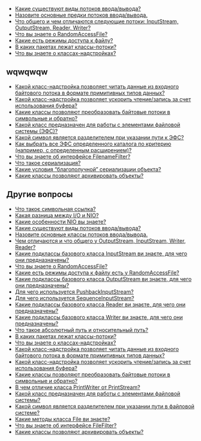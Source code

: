 - <a href="kakie_sushhestvuyut_vidy_potokov_vvoda_vyvoda.md">Какие существуют виды потоков ввода/вывода?</a>
- <a href="nazovite_osnovnye_predki_potokov_vvoda_vyvoda.md">Назовите основные предки потоков ввода/вывода.</a>
- <a href="chto_obshhego_i_chem_otlichayutsya_sleduyushhie_potoki_is_os_reader_writer.md">Что общего и чем отличаются следующие потоки: InputStream, OutputStream, Reader, Writer?</a>
- <a href="chto_vy_znaete_o_randomaccessfile.md">Что вы знаете о RandomAccessFile?</a>
- <a href="kakie_est_rezhimy_dostupa_k_fajlu.md">Какие есть режимы доступа к файлу?</a>
- <a href="v_kakix_paketax_lezhat_klassy-potoki.md">В каких пакетах лежат классы-потоки?</a>
- <a href="chto_vy_znaete_o_klassax-nadstrojkax.md">Что вы знаете о классах-надстройках?</a>


wqwqwqw
-

- <a href="kakoj_klass_nadstrojka_pozvolyaet_chitat_dannye_v_formate_primitivnyx_tipov_dannyx.md">Какой класс-надстройка позволяет читать данные из входного байтового потока в формате примитивных типов данных?</a>
- <a href="">Какой класс-надстройка позволяет ускорить чтение/запись за счет использования буфера?</a>
- <a href="">Какие классы позволяют преобразовать байтовые потоки в символьные и обратно?</a>
- <a href="">Какой класс предназначен для работы с элементами файловой системы (ЭФС)?</a>
- <a href="">Какой символ является разделителем при указании пути к ЭФС?</a>
- <a href="">Как выбрать все ЭФС определенного каталога по критерию (например, с определенным расширением)?</a>
- <a href="">Что вы знаете об интерфейсе FilenameFilter?</a>
- <a href="">Что такое сериализация?</a>
- <a href="">Какие условия “благополучной” сериализации объекта?</a>
- <a href="">Какие классы позволяют архивировать объекты?</a>


## Другие вопросы
- <a href="">Что такоє символьная ссылка?</a> 
- <a href="">Какая разница между I/О и NIO?</a> 
- <a href="">Какие особенности NIO вы знаете?</a> 
- <a href="">Какие существуют виды потоков ввода/вывода?</a> 
- <a href="">Назовите основные классы потоков ввода/вывода.</a> 
- <a href="">Чем отличаются и что общего у OutputStream, InputStream, Writer, Reader?</a> 
- <a href="">Какие подклассы базового класса InputStream ви знаєте, для чего они предназначены?</a> 
- <a href="">Что вы знаете о RandomAccessFile?</a> 
- <a href="">Какие есть режимы доступа к файлу есть у RandomAccessFile?</a> 
- <a href="">Какие подклассы базового класса OutputStream ви знаєте, для чего они предназначены?</a> 
- <a href="">Для чего используется PushbackInputStream?</a> 
- <a href="">Для чего используется SequenceInputStream?</a> 
- <a href="">Какие подклассы базового класса Reader ви знаєте, для чего они предназначены?</a> 
- <a href="">Какие подклассы базового класса Writer ви знаєте, для чего они предназначены?</a> 
- <a href="">Что такое абсолютный путь и относительный путь?</a> 
- <a href="">В каких пакетах лежат классы-потоки?</a> 
- <a href="">Что вы знаете о классах-надстройках?</a> 
- <a href="">Какой класс-надстройка позволяет читать данные из входного байтового потока в формате примитивных типов данных?</a> 
- <a href="">Какой класс-надстройка позволяет ускорить чтение/запись за счет использования буфера?</a> 
- <a href="">Какие классы позволяют преобразовать байтовые потоки в символьные и обратно?</a> 
- <a href="">В чем отличие класса PrintWriter от PrintStream?</a> 
- <a href="">Какой класс предназначен для работы с элементами файловой системы?</a> 
- <a href="">Какой символ является разделителем при указании пути в файловой системе?</a> 
- <a href="">Какие методы класса File ви знаєте?</a> 
- <a href="">Что вы знаете об интерфейсе FileFilter?</a> 
- <a href="">Какие классы позволяют архивировать объекты?</a> 